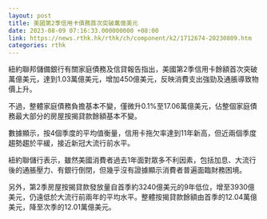 ```yaml
---
layout: post
title: 美國第2季信用卡債務首次突破萬億美元
date: 2023-08-09 07:16:33.000000000 +08:00
link: https://news.rthk.hk/rthk/ch/component/k2/1712674-20230809.htm
categories: rthk
---
```


紐約聯邦儲備銀行有關家庭債務及信貸報告指出，美國第2季信用卡餘額首次突破萬億美元，達到1.03萬億美元，增加450億美元，反映消費支出強勁及通脹導致物價上升。

不過，整體家庭債務負擔基本不變，僅微升0.1%至17.06萬億美元，佔整個家庭債務最大部分的房屋按揭貸款餘額基本不變。

數據顯示，按4個季度的平均值衡量，信用卡拖欠率達到11年新高，但近兩個季度趨勢趨於平緩，接近新冠大流行前水平。

紐約聯儲行表示，雖然美國消費者過去1年面對眾多不利因素，包括加息、大流行後的通脹壓力、有銀行倒閉，但幾乎沒有證據顯示消費者普遍面臨財務困境。

另外，第2季房屋按揭貸款發放量自首季約3240億美元的9年低位，增至3930億美元，仍遠低於大流行前兩年的平均水平。整體按揭貸款餘額由首季的12.04萬億美元，降至次季的12.01萬億美元。
